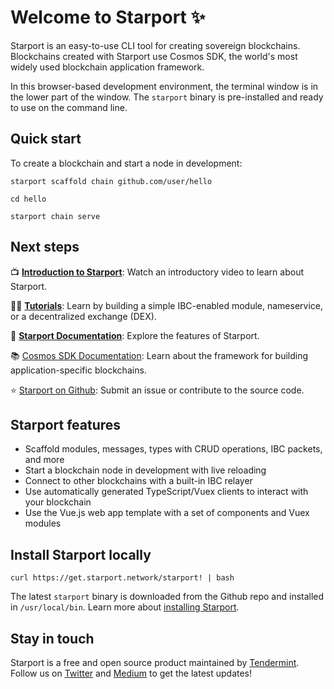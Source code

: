 # Welcome to Starport ✨

Starport is an easy-to-use CLI tool for creating sovereign blockchains. Blockchains created with Starport use Cosmos SDK, the world's most widely used blockchain application framework.

In this browser-based development environment, the terminal window is in the lower part of the window. The `starport` binary is pre-installed and ready to use on the command line.

## Quick start

To create a blockchain and start a node in development:

```
starport scaffold chain github.com/user/hello

cd hello

starport chain serve
```

## Next steps

📺 **[Introduction to Starport](https://www.youtube.com/watch?v=5RqAIE0b8Kw)**: Watch an introductory video to learn about Starport.

🧑‍🏫 **[Tutorials](https://tutorials.cosmos.network)**: Learn by building a simple IBC-enabled module, nameservice, or a decentralized exchange (DEX).

📕 **[Starport Documentation](https://docs.starport.network)**: Explore the features of Starport.

📚 [Cosmos SDK Documentation](https://docs.cosmos.network): Learn about the framework for building application-specific blockchains.

⭐️ [Starport on Github](https://github.com/tendermint/starport): Submit an issue or contribute to the source code.

## Starport features

* Scaffold modules, messages, types with CRUD operations, IBC packets, and more
* Start a blockchain node in development with live reloading
* Connect to other blockchains with a built-in IBC relayer
* Use automatically generated TypeScript/Vuex clients to interact with your blockchain
* Use the Vue.js web app template with a set of components and Vuex modules

## Install Starport locally

```
curl https://get.starport.network/starport! | bash
```

The latest `starport` binary is downloaded from the Github repo and installed in `/usr/local/bin`. Learn more about [installing Starport](https://docs.starport.network/intro/install).

## Stay in touch

Starport is a free and open source product maintained by [Tendermint](https://tendermint.com). Follow us on [Twitter](https://twitter.com/tendermint_team) and [Medium](https://medium.com/tendermint) to get the latest updates!
